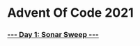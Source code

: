 # Advent Of Code 2021
### [--- Day 1: Sonar Sweep ---](https://github.com/roby65/AdventOfCode2021/1/)
